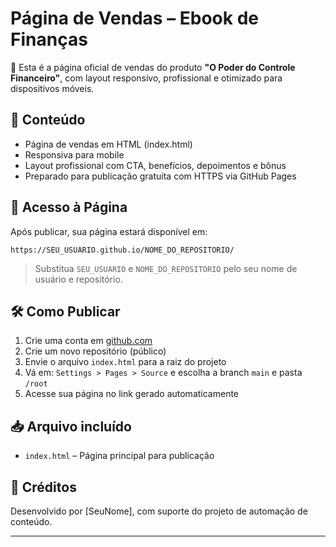 
# Página de Vendas – Ebook de Finanças

🚀 Esta é a página oficial de vendas do produto **"O Poder do Controle Financeiro"**, com layout responsivo, profissional e otimizado para dispositivos móveis.

## 📌 Conteúdo

- Página de vendas em HTML (index.html)
- Responsiva para mobile
- Layout profissional com CTA, benefícios, depoimentos e bônus
- Preparado para publicação gratuita com HTTPS via GitHub Pages

## 🔗 Acesso à Página

Após publicar, sua página estará disponível em:

```
https://SEU_USUARIO.github.io/NOME_DO_REPOSITORIO/
```

> Substitua `SEU_USUARIO` e `NOME_DO_REPOSITORIO` pelo seu nome de usuário e repositório.

## 🛠️ Como Publicar

1. Crie uma conta em [github.com](https://github.com)
2. Crie um novo repositório (público)
3. Envie o arquivo `index.html` para a raiz do projeto
4. Vá em: `Settings > Pages > Source` e escolha a branch `main` e pasta `/root`
5. Acesse sua página no link gerado automaticamente

## 📥 Arquivo incluído

- `index.html` – Página principal para publicação

## 🙌 Créditos

Desenvolvido por [SeuNome], com suporte do projeto de automação de conteúdo.

---
